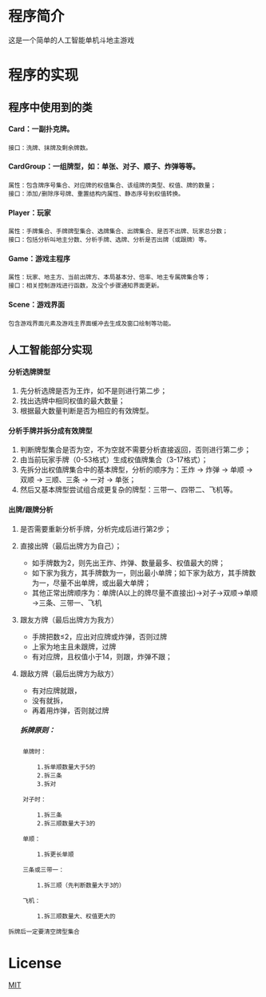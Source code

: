 # 程序简介

这是一个简单的人工智能单机斗地主游戏

# 程序的实现

## 程序中使用到的类

#### Card：一副扑克牌。

    接口：洗牌、抹牌及剩余牌数。
    
#### CardGroup：一组牌型，如：单张、对子、顺子、炸弹等等。

    属性：包含牌序号集合、对应牌的权值集合、该组牌的类型、权值、牌的数量；
    接口：添加/删除序号牌、重置结构内属性、静态序号到权值转换。
    
#### Player：玩家

    属性：手牌集合、手牌牌型集合、选牌集合、出牌集合、是否不出牌、玩家总分数；
    接口：包括分析叫地主分数、分析手牌、选牌、分析是否出牌（或跟牌）等。
    
#### Game：游戏主程序

    属性：玩家、地主方、当前出牌方、本局基本分、倍率、地主专属牌集合等；
    接口：相关控制游戏进行函数，及没个步骤通知界面更新。
    
#### Scene：游戏界面

    包含游戏界面元素及游戏主界面缓冲去生成及窗口绘制等功能。
    
## 人工智能部分实现

#### 分析选牌牌型

1. 先分析选牌是否为王炸，如不是则进行第二步；
2. 找出选牌中相同权值的最大数量；
3. 根据最大数量判断是否为相应的有效牌型。

#### 分析手牌并拆分成有效牌型

1. 判断牌型集合是否为空，不为空就不需要分析直接返回，否则进行第二步；
2. 由当前玩家手牌（0-53格式）生成权值牌集合（3-17格式）；
3. 先拆分出权值牌集合中的基本牌型，分析的顺序为：王炸 → 炸弹 → 单顺 → 双顺 → 三顺、三条 → 一对 → 单张；
4. 然后又基本牌型尝试组合成更复杂的牌型：三带一、四带二、飞机等。

#### 出牌/跟牌分析

1. 是否需要重新分析手牌，分析完成后进行第2步；
2. 直接出牌（最后出牌方为自己）；

    *	如手牌数为2，则先出王炸、炸弹、数量最多、权值最大的牌；
    *	如下家为我方，其手牌数为一，则出最小单牌；如下家为敌方，其手牌数为一，尽量不出单牌，或出最大单牌；
    *	其他正常出牌顺序为：单牌(A以上的牌尽量不直接出)→对子→双顺→单顺→三条、三带一、飞机

3.	跟友方牌（最后出牌方为我方）

    *	手牌把数≤2，应出对应牌或炸弹，否则过牌
    *	上家为地主且未跟牌，过牌
    *	有对应牌，且权值小于14，则跟，炸弹不跟；
    
4.	跟敌方牌（最后出牌方为敌方）
    *	有对应牌就跟，
    *	没有就拆，
    *   再着用炸弹，否则就过牌

    ##### 拆牌原则：
```
    单牌时：
    
        1.拆单顺数量大于5的
        2.拆三条
        3.拆对
        
    对子时：
    
        1.拆三条
        2.拆三顺数量大于3的
    
    单顺：
    
        1.拆更长单顺
    
    三条或三带一：
    
        1.拆三顺（先判断数量大于3的）
    
    飞机：
    
        1.拆三顺数量大、权值更大的
```
`拆牌后一定要清空牌型集合`

# License
[MIT](https://github.com/songbaoming/IncBuildVer/blob/master/LICENSE)
